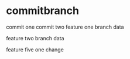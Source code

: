 # commitbranch

commit one
commit two
feature one branch data

feature two branch data

feature five one change

